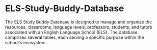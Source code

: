 # ELS-Study-Buddy-Database
The ELS Study Buddy Database is designed to manage and organize the resources, classrooms, language levels, professors, students, and tutors associated with an English Language School (ELS). The database comprises several tables, each serving a specific purpose within the school's ecosystem.
